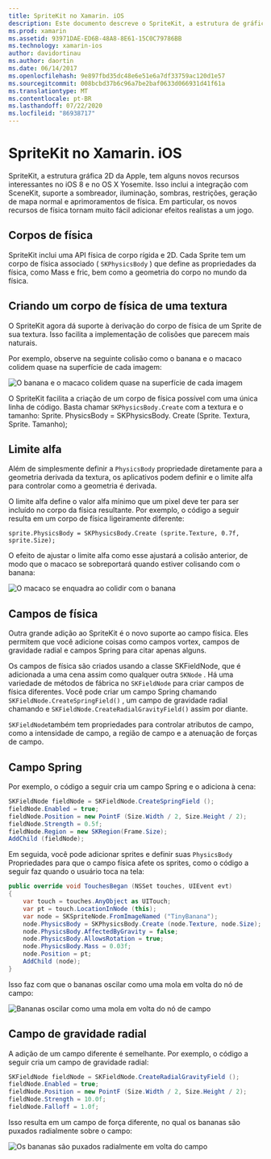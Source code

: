 ```yaml
---
title: SpriteKit no Xamarin. iOS
description: Este documento descreve o SpriteKit, a estrutura de gráficos 2D da Apple que se integra ao SceneKit, incorpora física e animação, inclui suporte para iluminação e sombreamento e muito mais. SpriteKit pode ser usado para criar jogos 2D.
ms.prod: xamarin
ms.assetid: 93971DAE-ED6B-48A8-8E61-15C0C79786BB
ms.technology: xamarin-ios
author: davidortinau
ms.author: daortin
ms.date: 06/14/2017
ms.openlocfilehash: 9e897fbd35dc48e6e51e6a7df33759ac120d1e57
ms.sourcegitcommit: 008bcbd37b6c96a7be2baf0633d066931d41f61a
ms.translationtype: MT
ms.contentlocale: pt-BR
ms.lasthandoff: 07/22/2020
ms.locfileid: "86938717"
---
```

# <a name="spritekit-in-xamarinios"></a>SpriteKit no Xamarin. iOS

SpriteKit, a estrutura gráfica 2D da Apple, tem alguns novos recursos interessantes no iOS 8 e no OS X Yosemite. Isso inclui a integração com SceneKit, suporte a sombreador, iluminação, sombras, restrições, geração de mapa normal e aprimoramentos de física. Em particular, os novos recursos de física tornam muito fácil adicionar efeitos realistas a um jogo.

## <a name="physics-bodies"></a>Corpos de física

SpriteKit inclui uma API física de corpo rígida e 2D. Cada Sprite tem um corpo de física associado ( `SKPhysicsBody` ) que define as propriedades da física, como Mass e fric, bem como a geometria do corpo no mundo da física.

## <a name="creating-a-physics-body-from-a-texture"></a>Criando um corpo de física de uma textura
O SpriteKit agora dá suporte à derivação do corpo de física de um Sprite de sua textura. Isso facilita a implementação de colisões que parecem mais naturais.

Por exemplo, observe na seguinte colisão como o banana e o macaco colidem quase na superfície de cada imagem:

![O banana e o macaco colidem quase na superfície de cada imagem](spritekit-images/image13.png)

O SpriteKit facilita a criação de um corpo de física possível com uma única linha de código. Basta chamar `SKPhysicsBody.Create` com a textura e o tamanho: Sprite. PhysicsBody = SKPhysicsBody. Create (Sprite. Textura, Sprite. Tamanho);

## <a name="alpha-threshold"></a>Limite alfa

Além de simplesmente definir a `PhysicsBody` propriedade diretamente para a geometria derivada da textura, os aplicativos podem definir e o limite alfa para controlar como a geometria é derivada. 

O limite alfa define o valor alfa mínimo que um pixel deve ter para ser incluído no corpo da física resultante. Por exemplo, o código a seguir resulta em um corpo de física ligeiramente diferente:

```chsarp
sprite.PhysicsBody = SKPhysicsBody.Create (sprite.Texture, 0.7f, sprite.Size);
```

O efeito de ajustar o limite alfa como esse ajustará a colisão anterior, de modo que o macaco se sobreportará quando estiver colisando com o banana:

![O macaco se enquadra ao colidir com o banana](spritekit-images/image14.png)

## <a name="physics-fields"></a>Campos de física

Outra grande adição ao SpriteKit é o novo suporte ao campo física. Eles permitem que você adicione coisas como campos vortex, campos de gravidade radial e campos Spring para citar apenas alguns.

Os campos de física são criados usando a classe SKFieldNode, que é adicionada a uma cena assim como qualquer outra `SKNode` . Há uma variedade de métodos de fábrica no `SKFieldNode` para criar campos de física diferentes. Você pode criar um campo Spring chamando `SKFieldNode.CreateSpringField()` , um campo de gravidade radial chamando e `SKFieldNode.CreateRadialGravityField()` assim por diante.

`SKFieldNode`também tem propriedades para controlar atributos de campo, como a intensidade de campo, a região de campo e a atenuação de forças de campo.

## <a name="spring-field"></a>Campo Spring

Por exemplo, o código a seguir cria um campo Spring e o adiciona à cena:

```csharp
SKFieldNode fieldNode = SKFieldNode.CreateSpringField ();
fieldNode.Enabled = true;
fieldNode.Position = new PointF (Size.Width / 2, Size.Height / 2);
fieldNode.Strength = 0.5f;
fieldNode.Region = new SKRegion(Frame.Size);
AddChild (fieldNode);
```

Em seguida, você pode adicionar sprites e definir suas `PhysicsBody` Propriedades para que o campo física afete os sprites, como o código a seguir faz quando o usuário toca na tela:

```csharp
public override void TouchesBegan (NSSet touches, UIEvent evt)
{
    var touch = touches.AnyObject as UITouch;
    var pt = touch.LocationInNode (this);
    var node = SKSpriteNode.FromImageNamed ("TinyBanana");
    node.PhysicsBody = SKPhysicsBody.Create (node.Texture, node.Size);
    node.PhysicsBody.AffectedByGravity = false;
    node.PhysicsBody.AllowsRotation = true;
    node.PhysicsBody.Mass = 0.03f;
    node.Position = pt;
    AddChild (node);
}
```

Isso faz com que o bananas oscilar como uma mola em volta do nó de campo:

![Bananas oscilar como uma mola em volta do nó de campo](spritekit-images/image15.png)

## <a name="radial-gravity-field"></a>Campo de gravidade radial

A adição de um campo diferente é semelhante. Por exemplo, o código a seguir cria um campo de gravidade radial:

```csharp
SKFieldNode fieldNode = SKFieldNode.CreateRadialGravityField ();
fieldNode.Enabled = true;
fieldNode.Position = new PointF (Size.Width / 2, Size.Height / 2);
fieldNode.Strength = 10.0f;
fieldNode.Falloff = 1.0f;
```

Isso resulta em um campo de força diferente, no qual os bananas são puxados radialmente sobre o campo:

![Os bananas são puxados radialmente em volta do campo](spritekit-images/image16.png)
